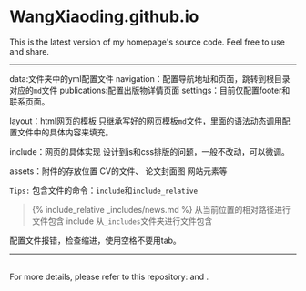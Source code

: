 # WangXiaoding.github.io

This is the latest version of my homepage's source code. Feel free to use and share.

----
data:文件夹中的yml配置文件
    navigation：配置导航地址和页面，跳转到根目录对应的`md`文件
    publications:配置出版物详情页面
    settings：目前仅配置footer和联系页面。

layout：html网页的模板
    只继承写好的网页模板`md`文件，里面的语法动态调用配置文件中的具体内容来填充。

include：网页的具体实现
    设计到js和css排版的问题，一般不改动，可以微调。

assets：附件的存放位置
    CV的文件、
    论文封面图
    网站元素等

`Tips:`
包含文件的命令：`include`和`include_relative`
> {% include_relative _includes/news.md %}  从当前位置的相对路径进行文件包含
> include 从`_includes`文件夹进行文件包含

配置文件报错，检查缩进，使用空格不要用tab。


----
<br />
For more details, please refer to this repository: <https://github.com/yaoyao-liu/minimal-light> and <https://jekyll-themes.com/LeNPaul/academic>.

